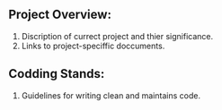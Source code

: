 ## Project Overview:
1. Discription of currect project and thier significance.
2. Links to project-speciffic doccuments.

## Codding Stands:
1. Guidelines for writing clean and maintains code.
